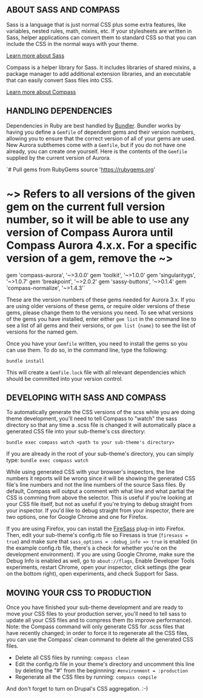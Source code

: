 ABOUT SASS AND COMPASS
----------------------

Sass is a language that is just normal CSS plus some extra features, like
variables, nested rules, math, mixins, etc. If your stylesheets are written in
Sass, helper applications can convert them to standard CSS so that you can
include the CSS in the normal ways with your theme.

[Learn more about Sass](http://sass-lang.com)

Compass is a helper library for Sass. It includes libraries of shared mixins, a
package manager to add additional extension libraries, and an executable that
can easily convert Sass files into CSS.

[Learn more about Compass](http://compass-style.org)

HANDLING DEPENDENCIES
---------------------

Dependencies in Ruby are best handled by [Bundler](http://gembundler.com/). Bundler works by having you define a `Gemfile` of dependent gems and their version numbers, allowing you to ensure that the correct version of all of your gems are used. New Aurora subthemes come with a `Gemfile`, but if you do not have one already, you can create one yourself. Here is the contents of the `Gemfile` supplied by the current version of Aurora.

`# Pull gems from RubyGems
source 'https://rubygems.org'
# ~> Refers to all versions of the given gem on the current full version number, so it will be able to use any version of Compass Aurora until Compass Aurora 4.x.x. For a specific version of a gem, remove the ~>
gem 'compass-aurora', '~>3.0.0'
gem 'toolkit', '~>1.0.0'
gem 'singularitygs', '~>1.0.7'
gem 'breakpoint', '~>2.0.2'
gem 'sassy-buttons', '~>0.1.4'
gem 'compass-normalize', '~>1.4.3'`

These are the version numbers of these gems needed for Aurora 3.x. If you are using older versions of these gems, or require older versions of these gems, please change them to the versions you need. To see what versions of the gems you have installed, enter either `gem list` in the command line to see a list of all gems and their versions, or `gem list {name}` to see the list of versions for the named gem.

Once you have your `Gemfile` written, you need to install the gems so you can use them. To do so, in the command line, type the following: 

`bundle install`

This will create a `Gemfile.lock` file with all relevant dependencies which should be committed into your version control.


DEVELOPING WITH SASS AND COMPASS
--------------------------------

To automatically generate the CSS versions of the scss while you are doing theme
development, you'll need to tell Compass to "watch" the sass directory so that
any time a .scss file is changed it will automatically place a generated CSS
file into your sub-theme's css directory:

  `bundle exec compass watch <path to your sub-theme's directory>`

If you are already in the root of your sub-theme's directory, you can simply
  type:  `bundle exec compass watch`

While using generated CSS with your browser's inspectors, the line numbers it reports will be
wrong since it will be showing the generated CSS file's line numbers and not the
line numbers of the source Sass files. By default, Compass will output a comment with what line and what partial the CSS is comming from above the selector. This is useful if you're looking at your CSS file itself, but not as useful if you're trying to debug straight from your inspector. If you'd like to debug straight from your inspector, there are two options, one for Google Chrome and one for Firefox.

If you are using Firefox, you can install the [FireSass](https://addons.mozilla.org/en-US/firefox/addon/firesass-for-firebug/) plug-in into Firefox. Then, edit your sub-theme's config.rb file so Firesass is true (`firesass = true`) and make sure that `sass_options = :debug_info => true` is enabled (in the example config.rb file, there's a check for whether you're on the development environment). If you are using Google Chrome, make sure the Debug Info is enabled as well, go to `about://flags`, Enable Developer Tools experiments, restart Chrome, open your inspector, click settings (the gear on the bottom right), open experiments, and check Support for Sass.


MOVING YOUR CSS TO PRODUCTION
-----------------------------

Once you have finished your sub-theme development and are ready to move your CSS
files to your production server, you'll need to tell sass to update all your CSS
files and to compress them (to improve performance). Note: the Compass command
will only generate CSS for .scss files that have recently changed; in order to
force it to regenerate all the CSS files, you can use the Compass' clean command
to delete all the generated CSS files.

- Delete all CSS files by running: `compass clean`
- Edit the config.rb file in your theme's directory and uncomment this line by
  deleting the "#" from the beginnning:
    `#environment = :production`
- Regenerate all the CSS files by running: `compass compile`

And don't forget to turn on Drupal's CSS aggregation. :-)
